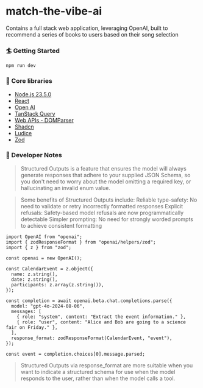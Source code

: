 # match-the-vibe-ai

Contains a full stack web application, leveraging OpenAI, built to recommend a series of books to users based on their song selection

### 🏄 Getting Started

```
npm run dev
```

### 🔧 Core libraries

- [Node.js 23.5.0](https://nodejs.org/en)
- [React](https://reactjs.org/)
- [Open AI](https://platform.openai.com/)
- [TanStack Query](https://tanstack.com/query/latest)
- [Web APIs - DOMParser](https://developer.mozilla.org/en-US/docs/Web/API/DOMParser)
- [Shadcn](https://ui.shadcn.com/)
- [Ludice](https://lucide.dev/)
- [Zod](https://zod.dev/)

### 📝 Developer Notes

> Structured Outputs is a feature that ensures the model will always generate responses that adhere to your supplied JSON Schema, so you don't need to worry about the model omitting a required key, or hallucinating an invalid enum value.

> Some benefits of Structured Outputs include:
> Reliable type-safety: No need to validate or retry incorrectly formatted responses
> Explicit refusals: Safety-based model refusals are now programmatically detectable
> Simpler prompting: No need for strongly worded prompts to achieve consistent formatting

```
import OpenAI from "openai";
import { zodResponseFormat } from "openai/helpers/zod";
import { z } from "zod";

const openai = new OpenAI();

const CalendarEvent = z.object({
  name: z.string(),
  date: z.string(),
  participants: z.array(z.string()),
});

const completion = await openai.beta.chat.completions.parse({
  model: "gpt-4o-2024-08-06",
  messages: [
    { role: "system", content: "Extract the event information." },
    { role: "user", content: "Alice and Bob are going to a science fair on Friday." },
  ],
  response_format: zodResponseFormat(CalendarEvent, "event"),
});

const event = completion.choices[0].message.parsed;
```

> Structured Outputs via response_format are more suitable when you want to indicate a structured schema for use when the model responds to the user, rather than when the model calls a tool.
